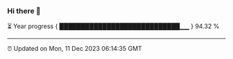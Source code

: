 ### Hi there 👋

⏳ Year progress { ████████████████████████████▁▁ } 94.32 %

---

⏰ Updated on Mon, 11 Dec 2023 06:14:35 GMT
